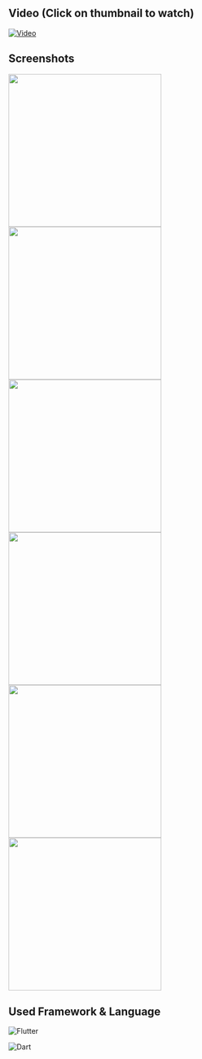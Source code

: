 
## Video (Click on thumbnail to watch)

[![Video](https://i9.ytimg.com/vi_webp/-Wrdi0QuhPk/mqdefault.webp?sqp=CKT2kI8G&rs=AOn4CLACjhvu4o69r6tGzP6No_37f8bxnw)](https://youtu.be/-Wrdi0QuhPk)

## Screenshots
<p float="left">
<img src="https://raw.githubusercontent.com/hirenvadher954/course_app_ui_flutter/master/screenshots/home.jpg" width="300" >

<img src="https://raw.githubusercontent.com/hirenvadher954/course_app_ui_flutter/master/screenshots/profile_screen.jpg" width="300">
<img src="https://raw.githubusercontent.com/hirenvadher954/course_app_ui_flutter/master/screenshots/side_menu.jpg" width="300">

<img src="https://raw.githubusercontent.com/hirenvadher954/course_app_ui_flutter/master/screenshots/bottom_bar.jpg" width="300">

<img src="https://raw.githubusercontent.com/hirenvadher954/course_app_ui_flutter/master/screenshots/course_screen.jpg" width="300">

<img src="https://raw.githubusercontent.com/hirenvadher954/course_app_ui_flutter/master/screenshots/course_section.jpg" width="300">
</p>

## Used Framework & Language

![Flutter](https://img.shields.io/badge/Flutter-%2302569B.svg?style=for-the-badge&logo=Flutter&logoColor=white) 

![Dart](https://img.shields.io/badge/dart-%230175C2.svg?style=for-the-badge&logo=dart&logoColor=white)
